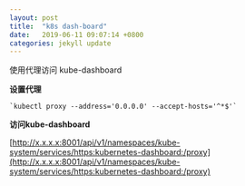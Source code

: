 ```yaml
---
layout: post
title:  "k8s dash-board"
date:   2019-06-11 09:07:14 +0800
categories: jekyll update
---
```



使用代理访问 kube-dashboard

**设置代理**
```
`kubectl proxy --address='0.0.0.0' --accept-hosts='^*$'`
```

**访问kube-dashboard**

[http://x.x.x.x:8001/api/v1/namespaces/kube-system/services/https:kubernetes-dashboard:/proxy](http://x.x.x.x:8001/api/v1/namespaces/kube-system/services/https:kubernetes-dashboard:/proxy)

